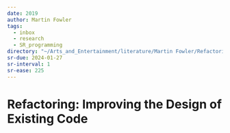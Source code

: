 ```yaml
---
date: 2019
author: Martin Fowler
tags:
  - inbox
  - research
  - SR_programming
directory: "~/Arts_and_Entertainment/literature/Martin Fowler/Refactoring_ Improving the Design of Existing Code (1993)/"
sr-due: 2024-01-27
sr-interval: 1
sr-ease: 225
---
```


# Refactoring: Improving the Design of Existing Code

